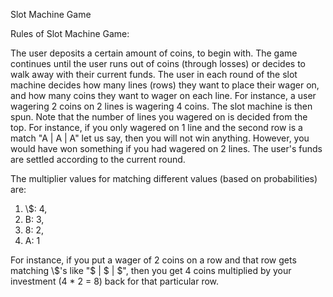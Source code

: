 Slot Machine Game

Rules of Slot Machine Game:

The user deposits a certain amount of coins, to begin with. The game continues until the user runs out of coins (through losses) or decides to walk away with their current funds. The user in each round of the slot machine decides how many lines (rows) they want to place their wager on, and how many coins they want to wager on each line. For instance, a user wagering 2 coins on 2 lines is wagering 4 coins. The slot machine is then spun. Note that the number of lines you wagered on is decided from the top. For instance, if you only wagered on 1 line and the second row is a match "A | A | A" let us say, then you will not win anything. However, you would have won something if you had wagered on 2 lines. The user's funds are settled according to the current round.

The multiplier values for matching different values (based on probabilities) are:
<ol>
    <li>\$: 4,</li>
    <li>B: 3,</li>
    <li>8: 2,</li>
    <li>A: 1</li>
</ol>
     
For instance, if you put a wager of 2 coins on a row and that row gets matching \\$'s like "\$ | \$ | \$", then you get 4 coins multiplied by your investment (4 * 2 = 8) back for that particular row.

